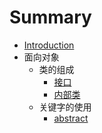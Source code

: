 # Summary

* [Introduction](README.md)
* 面向对象
    * 类的组成
        * [接口](doc/面向对象/关键字的使用/interface.md)
        * [内部类](doc/面向对象/类的组成/innerClass.md)
    * 关键字的使用
        * [abstract](doc/面向对象/关键字的使用/abstract.md)

